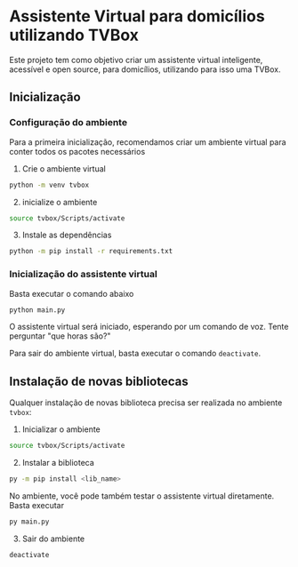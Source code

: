 # Assistente Virtual para domicílios utilizando TVBox

Este projeto tem como objetivo criar um assistente virtual inteligente, acessível e open source, para domicílios, utilizando para isso uma TVBox.

## Inicialização

### Configuração do ambiente
Para a primeira inicialização, recomendamos criar um ambiente virtual para conter todos os pacotes necessários

1) Crie o ambiente virtual

```bash
python -m venv tvbox
```

2) inicialize o ambiente

```bash
source tvbox/Scripts/activate
```
3) Instale as dependências

```bash
python -m pip install -r requirements.txt
```

### Inicialização do assistente virtual
Basta executar o comando abaixo

```bash
python main.py
```

O assistente virtual será iniciado, esperando por um comando de voz.
Tente perguntar "que horas são?"

Para sair do ambiente virtual, basta executar o comando `deactivate`.

## Instalação de novas bibliotecas
Qualquer instalação de novas biblioteca precisa ser realizada no ambiente `tvbox`:
1. Inicializar o ambiente

```bash
source tvbox/Scripts/activate
```

2. Instalar a biblioteca

```bash
py -m pip install <lib_name>
```
No ambiente, você pode também testar o assistente virtual diretamente. Basta executar
```bash
py main.py
```

3. Sair do ambiente

```bash
deactivate
```